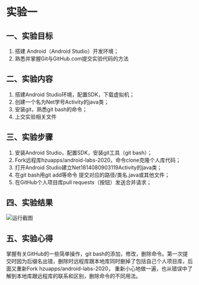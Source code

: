 # 实验一
## 一、实验目标
1. 搭建 Android（Android Studio）开发环境；
2. 熟悉并掌握Git与GitHub.com提交实验代码的方法 

## 二、实验内容
1. 搭建Android Studio环境，配置SDK，下载虚拟机；
2. 创建一个名为Net学号Activity的java类；
3. 安装git，熟悉git bash的命令；
4. 上交实验相关文件

## 三、实验步骤
1. 安装Android Studio，配置SDK，安装git工具（git bash）；
2. Fork远程库hzuapps/android-labs-2020，命令clone克隆个人库代码；
3. 打开Android Studio建立Net1814080903119Activity的java类；
4. 在git bash用git add等命令 提交对应的路径/类名.java或其他文件；
5. 在GitHub个人项目库pull requests（按钮）发送合并请求；

## 四、实验结果
![运行截图](https://raw.githubusercontent.com/Lj-xinfei/android-labs-2020/master/students/net1814080903119/lab1.jpg)

## 五、实验心得
掌握有关GitHub的一些简单操作，git bash的添加，修改，删除命令。第一次提交时因为后缀名出错，删除时远程库跟本地库同时删掉了包括自己个人项目库，后面又重新Fork hzuapps/android-labs-2020，
重新小心地做一遍，也从错误中了解到本地库跟远程库的联系和区别，删除命令的不同用法。
